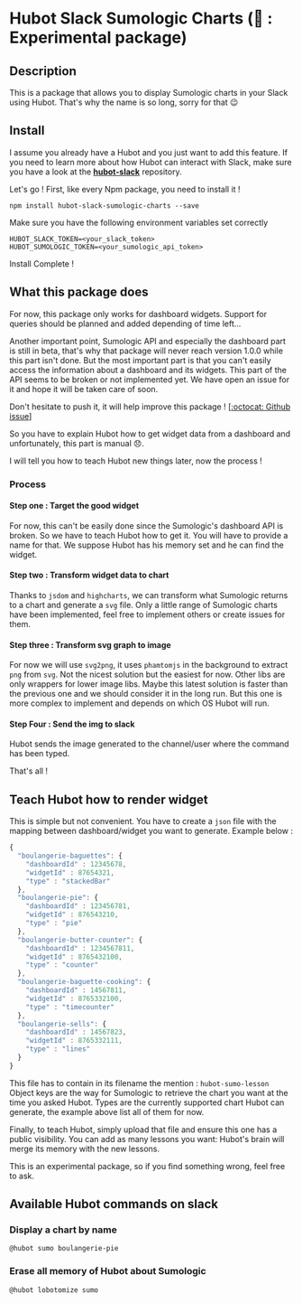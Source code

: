 # Hubot Slack Sumologic Charts (:microscope: : **Experimental package**)

## Description

This is a package that allows you to display Sumologic charts in your Slack using Hubot.
That's why the name is so long, sorry for that :wink:

## Install

I assume you already have a Hubot and you just want to add this feature.
If you need to learn more about how Hubot can interact with Slack, make sure you have a look at the [**hubot-slack**](https://github.com/slackhq/hubot-slack) repository.

Let's go ! First, like every Npm package, you need to install it !
```
npm install hubot-slack-sumologic-charts --save
```

Make sure you have the following environment variables set correctly

```
HUBOT_SLACK_TOKEN=<your_slack_token>
HUBOT_SUMOLOGIC_TOKEN=<your_sumologic_api_token>
```

Install Complete !


## What this package does

For now, this package only works for dashboard widgets. Support for queries should be planned and added depending
of time left...

Another important point, Sumologic API and especially the dashboard part is still in beta, that's why that package will
never reach version 1.0.0 while this part isn't done. But the most important part is that you can't easily access the information
about a dashboard and its widgets. This part of the API seems to be broken or not implemented yet. We have open an issue
for it and hope it will be taken care of soon.

Don't hesitate to push it, it will help improve this package ! [[:octocat: Github issue](https://github.com/SumoLogic/sumo-api-doc/issues/8)]

So you have to explain Hubot how to get widget data from a dashboard and unfortunately, this part is manual :disappointed:.

I will tell you how to teach Hubot new things later, now the process !

### Process

#### Step one : Target the good widget
For now, this can't be easily done since the Sumologic's dashboard API is broken.
So we have to teach Hubot how to get it. You will have to provide a name for that.
We suppose Hubot has his memory set and he can find the widget.


#### Step two : Transform widget data to chart

Thanks to `jsdom` and `highcharts`, we can transform what Sumologic returns to a chart and generate a `svg` file.
Only a little range of Sumologic charts have been implemented, feel free to implement others or create issues for them.

#### Step three : Transform svg graph to image

For now we will use `svg2png`, it uses `phamtomjs` in the background to extract `png` from
`svg`. Not the nicest solution but the easiest for now. Other libs are only wrappers
for lower image libs. Maybe this latest solution is faster than the previous one and
we should consider it in the long run. But this one is more complex to implement and
depends on which OS Hubot will run.

#### Step Four : Send the img to slack

Hubot sends the image generated to the channel/user where the command has been typed.

That's all !

## Teach Hubot how to render widget

This is simple but not convenient. You have to create a `json` file with the mapping between dashboard/widget you want to
generate. Example below :

```javascript
{
  "boulangerie-baguettes": {
    "dashboardId" : 12345678,
    "widgetId" : 87654321,
    "type" : "stackedBar"
  },
  "boulangerie-pie": {
    "dashboardId" : 123456781,
    "widgetId" : 876543210,
    "type" : "pie"
  },
  "boulangerie-butter-counter": {
    "dashboardId" : 1234567811,
    "widgetId" : 8765432100,
    "type" : "counter"
  },
  "boulangerie-baguette-cooking": {
    "dashboardId" : 14567811,
    "widgetId" : 8765332100,
    "type" : "timecounter"
  },
  "boulangerie-sells": {
    "dashboardId" : 14567823,
    "widgetId" : 8765332111,
    "type" : "lines"
  }
}
```


This file has to contain in its filename the mention : `hubot-sumo-lesson`
Object keys are the way for Sumologic to retrieve the chart you want at the time you asked Hubot.
Types are the currently supported chart Hubot can generate, the example above list all of them for now.

Finally, to teach Hubot, simply upload that file and ensure this one has a public visibility.
You can add as many lessons you want: Hubot's brain will merge its memory with the new lessons.

This is an experimental package, so if you find something wrong, feel free to ask.

## Available Hubot commands on slack

### Display a chart by name

```
@hubot sumo boulangerie-pie
```

### Erase all memory of Hubot about Sumologic

```
@hubot lobotomize sumo
```

